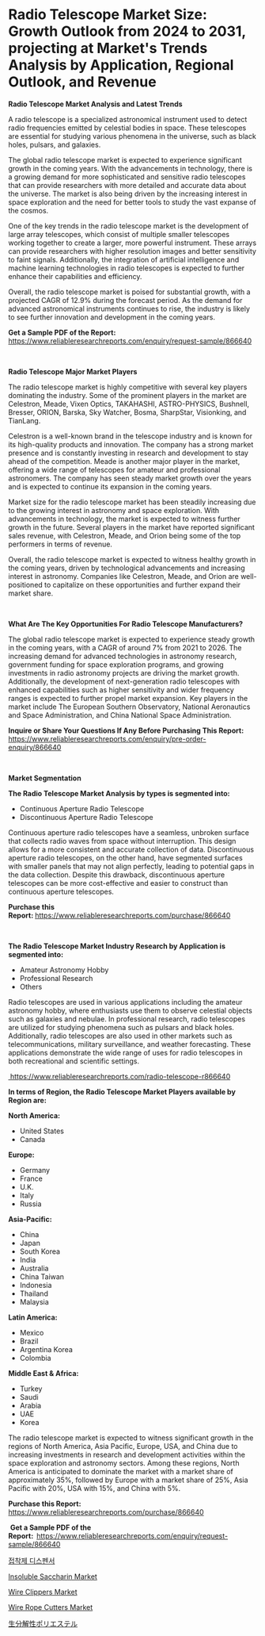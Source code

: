 <p><h1>Radio Telescope Market Size: Growth Outlook from 2024 to 2031, projecting at Market's Trends Analysis by Application, Regional Outlook, and Revenue</h1></p><p><strong>Radio Telescope Market Analysis and Latest Trends</strong></p>
<p><p>A radio telescope is a specialized astronomical instrument used to detect radio frequencies emitted by celestial bodies in space. These telescopes are essential for studying various phenomena in the universe, such as black holes, pulsars, and galaxies.</p><p>The global radio telescope market is expected to experience significant growth in the coming years. With the advancements in technology, there is a growing demand for more sophisticated and sensitive radio telescopes that can provide researchers with more detailed and accurate data about the universe. The market is also being driven by the increasing interest in space exploration and the need for better tools to study the vast expanse of the cosmos.</p><p>One of the key trends in the radio telescope market is the development of large array telescopes, which consist of multiple smaller telescopes working together to create a larger, more powerful instrument. These arrays can provide researchers with higher resolution images and better sensitivity to faint signals. Additionally, the integration of artificial intelligence and machine learning technologies in radio telescopes is expected to further enhance their capabilities and efficiency.</p><p>Overall, the radio telescope market is poised for substantial growth, with a projected CAGR of 12.9% during the forecast period. As the demand for advanced astronomical instruments continues to rise, the industry is likely to see further innovation and development in the coming years.</p></p>
<p><strong>Get a Sample PDF of the Report:&nbsp;</strong> <a href="https://www.reliableresearchreports.com/enquiry/request-sample/866640">https://www.reliableresearchreports.com/enquiry/request-sample/866640</a></p>
<p>&nbsp;</p>
<p><strong>Radio Telescope Major Market Players</strong></p>
<p><p>The radio telescope market is highly competitive with several key players dominating the industry. Some of the prominent players in the market are Celestron, Meade, Vixen Optics, TAKAHASHI, ASTRO-PHYSICS, Bushnell, Bresser, ORION, Barska, Sky Watcher, Bosma, SharpStar, Visionking, and TianLang.</p><p>Celestron is a well-known brand in the telescope industry and is known for its high-quality products and innovation. The company has a strong market presence and is constantly investing in research and development to stay ahead of the competition. Meade is another major player in the market, offering a wide range of telescopes for amateur and professional astronomers. The company has seen steady market growth over the years and is expected to continue its expansion in the coming years.</p><p>Market size for the radio telescope market has been steadily increasing due to the growing interest in astronomy and space exploration. With advancements in technology, the market is expected to witness further growth in the future. Several players in the market have reported significant sales revenue, with Celestron, Meade, and Orion being some of the top performers in terms of revenue.</p><p>Overall, the radio telescope market is expected to witness healthy growth in the coming years, driven by technological advancements and increasing interest in astronomy. Companies like Celestron, Meade, and Orion are well-positioned to capitalize on these opportunities and further expand their market share.</p></p>
<p>&nbsp;</p>
<p><strong>What Are The Key Opportunities For Radio Telescope Manufacturers?</strong></p>
<p><p>The global radio telescope market is expected to experience steady growth in the coming years, with a CAGR of around 7% from 2021 to 2026. The increasing demand for advanced technologies in astronomy research, government funding for space exploration programs, and growing investments in radio astronomy projects are driving the market growth. Additionally, the development of next-generation radio telescopes with enhanced capabilities such as higher sensitivity and wider frequency ranges is expected to further propel market expansion. Key players in the market include The European Southern Observatory, National Aeronautics and Space Administration, and China National Space Administration.</p></p>
<p><strong>Inquire or Share Your Questions If Any Before Purchasing This Report:</strong> <a href="https://www.reliableresearchreports.com/enquiry/pre-order-enquiry/866640">https://www.reliableresearchreports.com/enquiry/pre-order-enquiry/866640</a></p>
<p>&nbsp;</p>
<p><strong>Market Segmentation</strong></p>
<p><strong>The Radio Telescope Market Analysis by types is segmented into:</strong></p>
<p><ul><li>Continuous Aperture Radio Telescope</li><li>Discontinuous Aperture Radio Telescope</li></ul></p>
<p><p>Continuous aperture radio telescopes have a seamless, unbroken surface that collects radio waves from space without interruption. This design allows for a more consistent and accurate collection of data. Discontinuous aperture radio telescopes, on the other hand, have segmented surfaces with smaller panels that may not align perfectly, leading to potential gaps in the data collection. Despite this drawback, discontinuous aperture telescopes can be more cost-effective and easier to construct than continuous aperture telescopes.</p></p>
<p><strong>Purchase this Report:&nbsp;</strong><a href="https://www.reliableresearchreports.com/purchase/866640">https://www.reliableresearchreports.com/purchase/866640</a></p>
<p>&nbsp;</p>
<p><strong>The Radio Telescope Market Industry Research by Application is segmented into:</strong></p>
<p><ul><li>Amateur Astronomy Hobby</li><li>Professional Research</li><li>Others</li></ul></p>
<p><p>Radio telescopes are used in various applications including the amateur astronomy hobby, where enthusiasts use them to observe celestial objects such as galaxies and nebulae. In professional research, radio telescopes are utilized for studying phenomena such as pulsars and black holes. Additionally, radio telescopes are also used in other markets such as telecommunications, military surveillance, and weather forecasting. These applications demonstrate the wide range of uses for radio telescopes in both recreational and scientific settings.</p></p>
<p><a href="https://www.reliableresearchreports.com/radio-telescope-r866640">&nbsp;https://www.reliableresearchreports.com/radio-telescope-r866640</a></p>
<p><strong>In terms of Region, the Radio Telescope Market Players available by Region are:</strong></p>
<p>
    <p> <strong> North America: </strong>
        <ul>
            <li>United States</li>
            <li>Canada</li>
        </ul>
        </p> 
    <p> <strong> Europe: </strong>
        <ul>
            <li>Germany</li>
            <li>France</li>
            <li>U.K.</li>
            <li>Italy</li>
            <li>Russia</li>
        </ul>
        </p> 
    <p> <strong> Asia-Pacific: </strong>
        <ul>
            <li>China</li>
            <li>Japan</li>
            <li>South Korea</li>
            <li>India</li>
            <li>Australia</li>
            <li>China Taiwan</li>
            <li>Indonesia</li>
            <li>Thailand</li>
            <li>Malaysia</li>
        </ul>
        </p> 
    <p> <strong> Latin America: </strong>
        <ul>
            <li>Mexico</li>
            <li>Brazil</li>
            <li>Argentina Korea</li>
            <li>Colombia</li>
        </ul>
        </p> 
    <p> <strong> Middle East & Africa: </strong>
        <ul>
            <li>Turkey</li>
            <li>Saudi</li>
            <li>Arabia</li>
            <li>UAE</li>
            <li>Korea</li>
        </ul>
    </p>
    </p>
<p><p>The radio telescope market is expected to witness significant growth in the regions of North America, Asia Pacific, Europe, USA, and China due to increasing investments in research and development activities within the space exploration and astronomy sectors. Among these regions, North America is anticipated to dominate the market with a market share of approximately 35%, followed by Europe with a market share of 25%, Asia Pacific with 20%, USA with 15%, and China with 5%.</p></p>
<p><strong>Purchase this Report: </strong><a href="https://www.reliableresearchreports.com/purchase/866640">https://www.reliableresearchreports.com/purchase/866640</a></p>
<p>&nbsp;<strong>Get a Sample PDF of the Report:&nbsp;&nbsp;</strong><a href="https://www.reliableresearchreports.com/enquiry/request-sample/866640">https://www.reliableresearchreports.com/enquiry/request-sample/866640</a></p>
<p><strong></strong></p>
<p><p><a href="https://github.com/CliftonFisher9067/Market-Research-Report-List-1/blob/main/197566328673.md">접착제 디스펜서</a></p><p><a href="https://issuu.com/reportprime-2/docs/insoluble-saccharin-market-size-2030.pptx">Insoluble Saccharin Market</a></p><p><a href="https://github.com/juancolorado15/Market-Research-Report-List-2/blob/main/wire-clippers-market.md">Wire Clippers Market</a></p><p><a href="https://github.com/mahnoor2003/Market-Research-Report-List-4/blob/main/wire-rope-cutters-market.md">Wire Rope Cutters Market</a></p><p><a href="https://github.com/EmoryYundt1935/Market-Research-Report-List-1/blob/main/573054431224.md">生分解性ポリエステル</a></p></p>